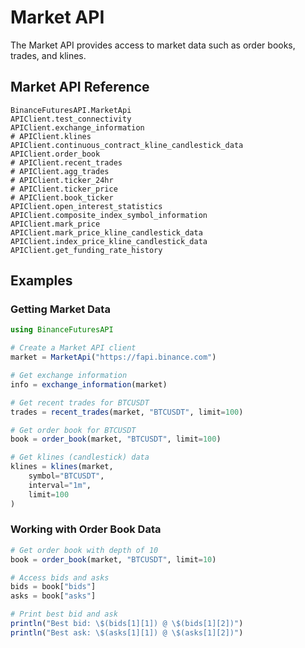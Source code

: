 # Market API

The Market API provides access to market data such as order books, trades, and klines.

## Market API Reference

```@docs
BinanceFuturesAPI.MarketApi
APIClient.test_connectivity
APIClient.exchange_information
# APIClient.klines
APIClient.continuous_contract_kline_candlestick_data
APIClient.order_book
# APIClient.recent_trades
# APIClient.agg_trades
# APIClient.ticker_24hr
# APIClient.ticker_price
# APIClient.book_ticker
APIClient.open_interest_statistics
APIClient.composite_index_symbol_information
APIClient.mark_price
APIClient.mark_price_kline_candlestick_data
APIClient.index_price_kline_candlestick_data
APIClient.get_funding_rate_history
```

## Examples

### Getting Market Data

```julia
using BinanceFuturesAPI

# Create a Market API client
market = MarketApi("https://fapi.binance.com")

# Get exchange information
info = exchange_information(market)

# Get recent trades for BTCUSDT
trades = recent_trades(market, "BTCUSDT", limit=100)

# Get order book for BTCUSDT
book = order_book(market, "BTCUSDT", limit=100)

# Get klines (candlestick) data
klines = klines(market,
    symbol="BTCUSDT",
    interval="1m",
    limit=100
)
```

### Working with Order Book Data

```julia
# Get order book with depth of 10
book = order_book(market, "BTCUSDT", limit=10)

# Access bids and asks
bids = book["bids"]
asks = book["asks"]

# Print best bid and ask
println("Best bid: \$(bids[1][1]) @ \$(bids[1][2])")
println("Best ask: \$(asks[1][1]) @ \$(asks[1][2])")
```
